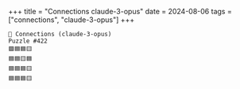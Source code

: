 +++
title = "Connections claude-3-opus"
date = 2024-08-06
tags = ["connections", "claude-3-opus"]
+++

```text
🤖 Connections (claude-3-opus) 
Puzzle #422
🟪🟦🟦🟨
🟦🟦🟨🟦
🟦🟦🟦🟨
🟦🟦🟦🟨
```
